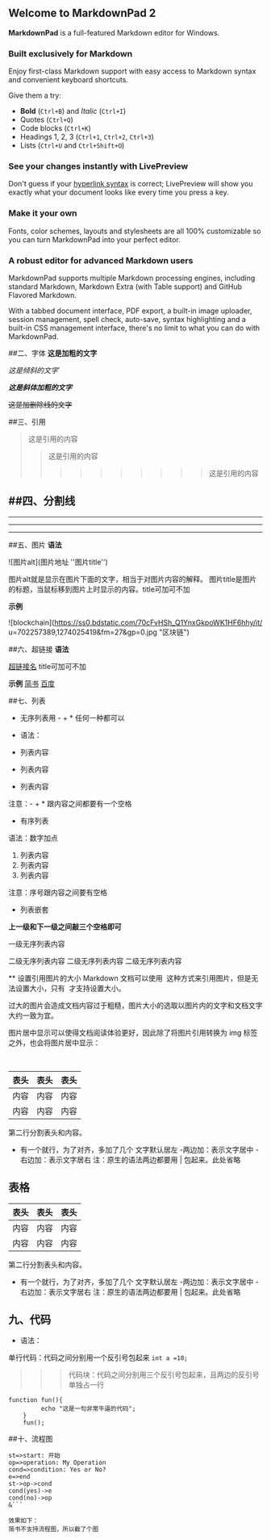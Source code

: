 ## Welcome to MarkdownPad 2 ##

**MarkdownPad** is a full-featured Markdown editor for Windows.

### Built exclusively for Markdown ###

Enjoy first-class Markdown support with easy access to  Markdown syntax and convenient keyboard shortcuts.

Give them a try:

- **Bold** (`Ctrl+B`) and *Italic* (`Ctrl+I`)
- Quotes (`Ctrl+Q`)
- Code blocks (`Ctrl+K`)
- Headings 1, 2, 3 (`Ctrl+1`, `Ctrl+2`, `Ctrl+3`)
- Lists (`Ctrl+U` and `Ctrl+Shift+O`)

### See your changes instantly with LivePreview ###

Don't guess if your [hyperlink syntax](http://markdownpad.com) is correct; LivePreview will show you exactly what your document looks like every time you press a key.

### Make it your own ###

Fonts, color schemes, layouts and stylesheets are all 100% customizable so you can turn MarkdownPad into your perfect editor.

### A robust editor for advanced Markdown users ###

MarkdownPad supports multiple Markdown processing engines, including standard Markdown, Markdown Extra (with Table support) and GitHub Flavored Markdown.

With a tabbed document interface, PDF export, a built-in image uploader, session management, spell check, auto-save, syntax highlighting and a built-in CSS management interface, there's no limit to what you can do with MarkdownPad.

##二、字体
**这是加粗的文字**

*这是倾斜的文字*`

***这是斜体加粗的文字***

~~这是加删除线的文字~~

##三、引用
>这是引用的内容
>>这是引用的内容
>>>>>>>>>>这是引用的内容

##四、分割线
---
----
***
*****

##五、图片
**语法**

![图片alt](图片地址 ''图片title'')

图片alt就是显示在图片下面的文字，相当于对图片内容的解释。
图片title是图片的标题，当鼠标移到图片上时显示的内容。title可加可不加

**示例**

![blockchain](https://ss0.bdstatic.com/70cFvHSh_Q1YnxGkpoWK1HF6hhy/it/
u=702257389,1274025419&fm=27&gp=0.jpg "区块链")

##六、超链接
**语法**

[超链接名](超链接地址 "超链接title")
title可加可不加

**示例**
[简书](http://jianshu.com)
[百度](http://baidu.com)

##七、列表

- 无序列表用 - + * 任何一种都可以

- 语法：
- 列表内容
+ 列表内容
* 列表内容

注意：- + * 跟内容之间都要有一个空格

- 有序列表

语法：数字加点

1. 列表内容
2. 列表内容
3. 列表内容

注意：序号跟内容之间要有空格

- 列表嵌套

**上一级和下一级之间敲三个空格即可**

一级无序列表内容

   二级无序列表内容
   二级无序列表内容
   二级无序列表内容


   **  设置引用图片的大小
   Markdown 文档可以使用 ![]() 这种方式来引用图片，但是无法设置大小，只有 <img src="" width=""/> 才支持设置大小。

过大的图片会造成文档内容过于粗糙，图片大小的选取以图片内的文字和文档文字大约一致为宜。

图片居中显示可以使得文档阅读体验更好，因此除了将图片引用转换为 img 标签之外，也会将图片居中显示：<div align="center"> <img src="" width=""/> </div><br>


表头|表头|表头
---|:--:|---:
内容|内容|内容
内容|内容|内容

第二行分割表头和内容。
- 有一个就行，为了对齐，多加了几个
文字默认居左
-两边加：表示文字居中
-右边加：表示文字居右
注：原生的语法两边都要用 | 包起来。此处省略



## 表格

表头|表头|表头
---|:--:|---:
内容|内容|内容
内容|内容|内容

第二行分割表头和内容。
- 有一个就行，为了对齐，多加了几个
文字默认居左
-两边加：表示文字居中
-右边加：表示文字居右
注：原生的语法两边都要用 | 包起来。此处省略

## 九、代码
+  语法：
>>>
单行代码：代码之间分别用一个反引号包起来
 `int a =10;`

 >>>代码块：代码之间分别用三个反引号包起来，且两边的反引号单独占一行

```
function fun(){
         echo "这是一句非常牛逼的代码";
    }
    fun();
```
##十、流程图
```flow
st=>start: 开始
op=>operation: My Operation
cond=>condition: Yes or No?
e=>end
st->op->cond
cond(yes)->e
cond(no)->op
&```

效果如下：
简书不支持流程图，所以截了个图
